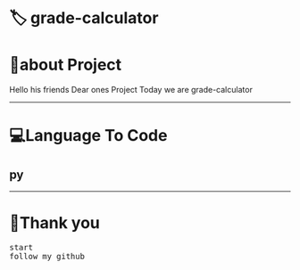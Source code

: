 <!-- Title -->
<h1>🏷   grade-calculator


</h1>




<h1>👤about Project </h1>
<p>Hello his friends Dear ones Project Today we are    grade-calculator


</p>
<hr>
<!-- view -->
<h1>💻Language To Code</h1>
<h2>py</h2>
<hr>
<h1>💖Thank you</h1>
<pre>
start
follow my github
</pre>
